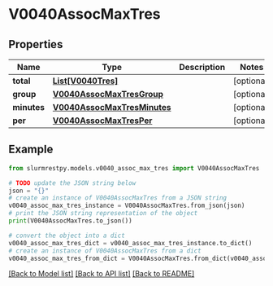 # V0040AssocMaxTres


## Properties

Name | Type | Description | Notes
------------ | ------------- | ------------- | -------------
**total** | [**List[V0040Tres]**](V0040Tres.md) |  | [optional]
**group** | [**V0040AssocMaxTresGroup**](V0040AssocMaxTresGroup.md) |  | [optional]
**minutes** | [**V0040AssocMaxTresMinutes**](V0040AssocMaxTresMinutes.md) |  | [optional]
**per** | [**V0040AssocMaxTresPer**](V0040AssocMaxTresPer.md) |  | [optional]

## Example

```python
from slurmrestpy.models.v0040_assoc_max_tres import V0040AssocMaxTres

# TODO update the JSON string below
json = "{}"
# create an instance of V0040AssocMaxTres from a JSON string
v0040_assoc_max_tres_instance = V0040AssocMaxTres.from_json(json)
# print the JSON string representation of the object
print(V0040AssocMaxTres.to_json())

# convert the object into a dict
v0040_assoc_max_tres_dict = v0040_assoc_max_tres_instance.to_dict()
# create an instance of V0040AssocMaxTres from a dict
v0040_assoc_max_tres_from_dict = V0040AssocMaxTres.from_dict(v0040_assoc_max_tres_dict)
```
[[Back to Model list]](../README.md#documentation-for-models) [[Back to API list]](../README.md#documentation-for-api-endpoints) [[Back to README]](../README.md)


